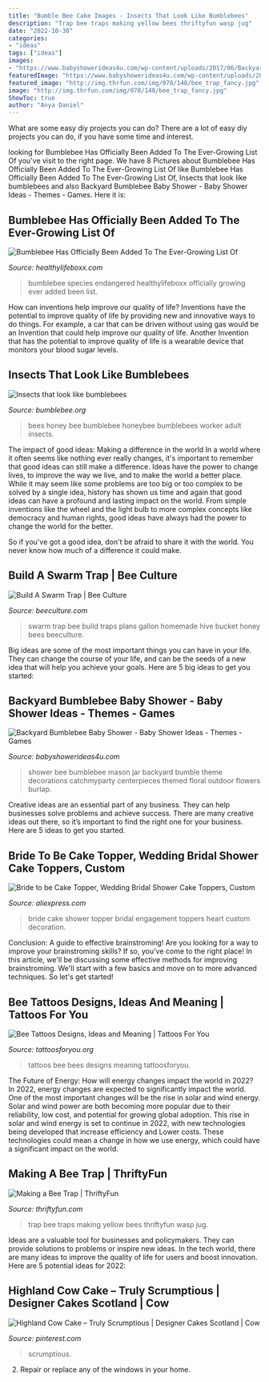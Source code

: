 ```yaml
---
title: "Bumble Bee Cake Images - Insects That Look Like Bumblebees"
description: "Trap bee traps making yellow bees thriftyfun wasp jug"
date: "2022-10-30"
categories:
- "ideas"
tags: ["ideas"]
images:
- "https://www.babyshowerideas4u.com/wp-content/uploads/2017/06/Backyard-Bumblebee-Baby-Shower-Floral-Mason-Jar-600x900.jpg"
featuredImage: "https://www.babyshowerideas4u.com/wp-content/uploads/2017/06/Backyard-Bumblebee-Baby-Shower-Floral-Mason-Jar-600x900.jpg"
featured_image: "http://img.thrfun.com/img/078/148/bee_trap_fancy.jpg"
image: "http://img.thrfun.com/img/078/148/bee_trap_fancy.jpg"
ShowToc: true
author: "Anya Daniel"
---
```



What are some easy diy projects you can do?
There are a lot of easy diy projects you can do, if you have some time and interest.

	

		
looking for Bumblebee Has Officially Been Added To The Ever-Growing List Of you've visit to the right page. We have 8 Pictures about Bumblebee Has Officially Been Added To The Ever-Growing List Of like Bumblebee Has Officially Been Added To The Ever-Growing List Of, Insects that look like bumblebees and also Backyard Bumblebee Baby Shower - Baby Shower Ideas - Themes - Games. Here it is:
		
    
## Bumblebee Has Officially Been Added To The Ever-Growing List Of

<img loading=lazy src="https://healthylifeboxx.com/wp-content/uploads/2019/09/Bumblebee-Has-Officially-Been-Added-To-The-Ever-Growing-List-Of-Endangered-Species.jpg" onerror="this.onerror=null;this.src='https://tse3.mm.bing.net/th?id=OIP.ChfaW55ix1qBmIgL_bE-_QHaD4&amp;pid=15.1';" alt="Bumblebee Has Officially Been Added To The Ever-Growing List Of">

_Source: healthylifeboxx.com_

>bumblebee species endangered healthylifeboxx officially growing ever added been list. 

	

How can inventions help improve our quality of life?
Inventions have the potential to improve quality of life by providing new and innovative ways to do things. For example, a car that can be driven without using gas would be an Invention that could help improve our quality of life. Another Invention that has the potential to improve quality of life is a wearable device that monitors your blood sugar levels.

    
## Insects That Look Like Bumblebees

<img loading=lazy src="http://www.bumblebee.org/invertebrates/images/honeybee2.jpg" onerror="this.onerror=null;this.src='https://tse1.mm.bing.net/th?id=OIP._EwtSP4ZKajMNFMJQpIS9wHaID&amp;pid=15.1';" alt="Insects that look like bumblebees">

_Source: bumblebee.org_

>bees honey bee bumblebee honeybee bumblebees worker adult insects. 

	

The impact of good ideas: Making a difference in the world
In a world where it often seems like nothing ever really changes, it's important to remember that good ideas can still make a difference. Ideas have the power to change lives, to improve the way we live, and to make the world a better place.
While it may seem like some problems are too big or too complex to be solved by a single idea, history has shown us time and again that good ideas can have a profound and lasting impact on the world. From simple inventions like the wheel and the light bulb to more complex concepts like democracy and human rights, good ideas have always had the power to change the world for the better.

So if you've got a good idea, don't be afraid to share it with the world. You never know how much of a difference it could make.

    
## Build A Swarm Trap | Bee Culture

<img loading=lazy src="https://www.beeculture.com/wp-content/uploads/2015/11/1Swarm.jpg" onerror="this.onerror=null;this.src='https://tse3.mm.bing.net/th?id=OIP.mlvJDt9gifwq0mCmCbbyaAHaJ4&amp;pid=15.1';" alt="Build A Swarm Trap | Bee Culture">

_Source: beeculture.com_

>swarm trap bee build traps plans gallon homemade hive bucket honey bees beeculture. 

	

Big ideas are some of the most important things you can have in your life. They can change the course of your life, and can be the seeds of a new idea that will help you achieve your goals. Here are 5 big ideas to get you started: 

    
## Backyard Bumblebee Baby Shower - Baby Shower Ideas - Themes - Games

<img loading=lazy src="https://www.babyshowerideas4u.com/wp-content/uploads/2017/06/Backyard-Bumblebee-Baby-Shower-Floral-Mason-Jar-600x900.jpg" onerror="this.onerror=null;this.src='https://tse2.mm.bing.net/th?id=OIP.Lif067dE9Tex9VJa06_ysgHaLH&amp;pid=15.1';" alt="Backyard Bumblebee Baby Shower - Baby Shower Ideas - Themes - Games">

_Source: babyshowerideas4u.com_

>shower bee bumblebee mason jar backyard bumble theme decorations catchmyparty centerpieces themed floral outdoor flowers burlap. 

	

Creative ideas are an essential part of any business. They can help businesses solve problems and achieve success. There are many creative ideas out there, so it’s important to find the right one for your business. Here are 5 ideas to get you started.

    
## Bride To Be Cake Topper, Wedding Bridal Shower Cake Toppers, Custom

<img loading=lazy src="https://ae01.alicdn.com/kf/HTB1tCL0MXXXXXaNXXXXq6xXFXXXx/Bride-to-be-Cake-Topper-Wedding-Bridal-Shower-Cake-Toppers-Custom-Cake-Topper-with-Heart-Engagement.jpg" onerror="this.onerror=null;this.src='https://tse4.mm.bing.net/th?id=OIP.xsDx4494A40gf6NJf5cFZgHaKz&amp;pid=15.1';" alt="Bride to be Cake Topper, Wedding Bridal Shower Cake Toppers, Custom">

_Source: aliexpress.com_

>bride cake shower topper bridal engagement toppers heart custom decoration. 

	

Conclusion: A guide to effective brainstroming!
Are you looking for a way to improve your brainstroming skills? If so, you've come to the right place! In this article, we'll be discussing some effective methods for improving brainstroming. We'll start with a few basics and move on to more advanced techniques. So let's get started!

    
## Bee Tattoos Designs, Ideas And Meaning | Tattoos For You

<img loading=lazy src="https://www.tattoosforyou.org/wp-content/uploads/2016/05/Bees-Tattoos.jpg" onerror="this.onerror=null;this.src='https://tse4.mm.bing.net/th?id=OIP.bPa_74DE_NIhjO70gp2GagHaKq&amp;pid=15.1';" alt="Bee Tattoos Designs, Ideas and Meaning | Tattoos For You">

_Source: tattoosforyou.org_

>tattoos bee bees designs meaning tattoosforyou. 

	

The Future of Energy: How will energy changes impact the world in 2022?
In 2022, energy changes are expected to significantly impact the world. One of the most important changes will be the rise in solar and wind energy. Solar and wind power are both becoming more popular due to their reliability, low cost, and potential for growing global adoption. This rise in solar and wind energy is set to continue in 2022, with new technologies being developed that increase efficiency and Lower costs. These technologies could mean a change in how we use energy, which could have a significant impact on the world.

    
## Making A Bee Trap | ThriftyFun

<img loading=lazy src="http://img.thrfun.com/img/078/148/bee_trap_fancy.jpg" onerror="this.onerror=null;this.src='https://tse3.mm.bing.net/th?id=OIP.wP5BUoI42sSjmCJ_OugwIwAAAA&amp;pid=15.1';" alt="Making a Bee Trap | ThriftyFun">

_Source: thriftyfun.com_

>trap bee traps making yellow bees thriftyfun wasp jug. 

	

Ideas are a valuable tool for businesses and policymakers. They can provide solutions to problems or inspire new ideas. In the tech world, there are many ideas to improve the quality of life for users and boost innovation. Here are 5 potential ideas for 2022: 

    
## Highland Cow Cake – Truly Scrumptious | Designer Cakes Scotland | Cow

<img loading=lazy src="https://i.pinimg.com/736x/45/fe/08/45fe08d08b6a1f06e4ed034892492ff8.jpg" onerror="this.onerror=null;this.src='https://tse4.mm.bing.net/th?id=OIP.W8LsbimKQph5-DYvZjGZGwHaKq&amp;pid=15.1';" alt="Highland Cow Cake – Truly Scrumptious | Designer Cakes Scotland | Cow">

_Source: pinterest.com_

>scrumptious. 

	

2. Repair or replace any of the windows in your home.


